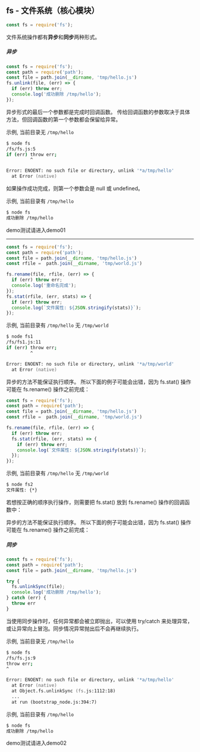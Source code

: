 fs - 文件系统（核心模块）
-------------------------

```js
const fs = require('fs');
```

文件系统操作都有**异步**和**同步**两种形式。

##### 异步

```js
const fs = require('fs');
const path = require('path');
const file = path.join(__dirname, 'tmp/hello.js')
fs.unlink(file, (err) => {
  if (err) throw err;
  console.log('成功删除 /tmp/hello');
});

```

异步形式的最后一个参数都是完成时回调函数。 传给回调函数的参数取决于具体方法，但回调函数的第一个参数都会保留给异常。

示例, 当前目录无 `/tmp/hello`

```zsh
$ node fs
/fs/fs.js:5
if (err) throw err;
         ^

Error: ENOENT: no such file or directory, unlink '*a/tmp/hello'
  at Error (native)
```

如果操作成功完成，则第一个参数会是 null 或 undefined。

示例, 当前目录有 `/tmp/hello`

```zsh
$ node fs
成功删除 /tmp/hello
```

demo测试请进入demo01

---

```js
const fs = require('fs');
const path = require('path');
const file = path.join(__dirname, 'tmp/hello.js')
const rfile =  path.join(__dirname, 'tmp/world.js')

fs.rename(file, rfile, (err) => {
  if (err) throw err;
  console.log('重命名完成');
});
fs.stat(rfile, (err, stats) => {
  if (err) throw err;
  console.log(`文件属性: ${JSON.stringify(stats)}`);
});
```

示例, 当前目录有 `/tmp/hello` 无 `/tmp/world`

```zsh
$ node fs1
/fs/fs1.js:11
if (err) throw err;
         ^

Error: ENOENT: no such file or directory, unlink '*a/tmp/world'
  at Error (native)
```

异步的方法不能保证执行顺序。 所以下面的例子可能会出错，因为 fs.stat() 操作可能在 fs.rename() 操作之前完成：

```js
const fs = require('fs');
const path = require('path');
const file = path.join(__dirname, 'tmp/hello.js')
const rfile =  path.join(__dirname, 'tmp/world.js')

fs.rename(file, rfile, (err) => {
  if (err) throw err;
  fs.stat(rfile, (err, stats) => {
    if (err) throw err;
    console.log(`文件属性: ${JSON.stringify(stats)}`);
  });
});
```

示例, 当前目录有 `/tmp/hello` 无 `/tmp/world`

```zsh
$ node fs2
文件属性: {*}
```

若想按正确的顺序执行操作，则需要把 fs.stat() 放到 fs.rename() 操作的回调函数中：

异步的方法不能保证执行顺序。 所以下面的例子可能会出错，因为 fs.stat() 操作可能在 fs.rename() 操作之前完成：

##### 同步

```js
const fs = require('fs');
const path = require('path');
const file = path.join(__dirname, 'tmp/hello.js')

try {
  fs.unlinkSync(file);
  console.log('成功删除 /tmp/hello');
} catch (err) {
  throw err
}
```

当使用同步操作时，任何异常都会被立即抛出，可以使用 try/catch 来处理异常，或让异常向上冒泡。同步情况异常抛出后不会再继续执行。

示例, 当前目录无 `/tmp/hello`

```zsh
$ node fs
/fs/fs.js:9
throw err;
^

Error: ENOENT: no such file or directory, unlink '*a/tmp/hello'
  at Error (native)
  at Object.fs.unlinkSync (fs.js:1112:18)
  ...
  at run (bootstrap_node.js:394:7)
```

示例, 当前目录有 `/tmp/hello`

```zsh
$ node fs
成功删除 /tmp/hello
```

demo测试请进入demo02
